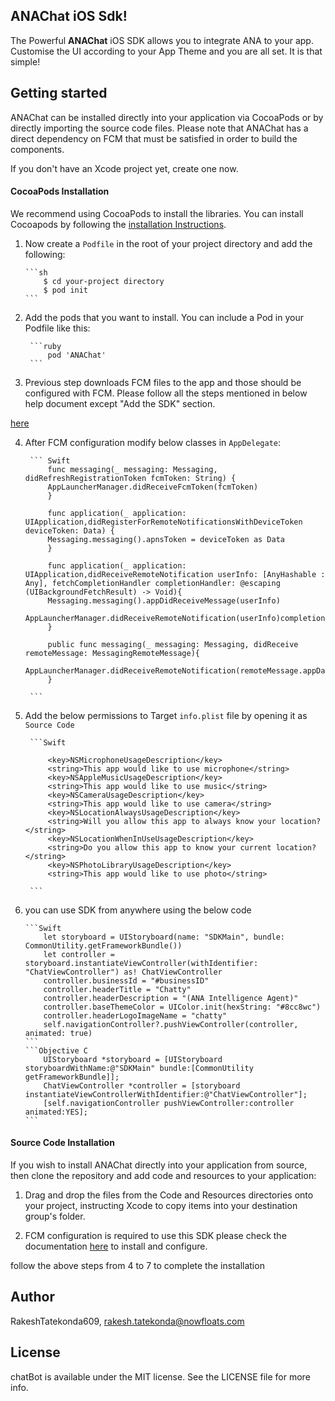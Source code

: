 ## ANAChat iOS Sdk!

The Powerful **ANAChat**  iOS SDK allows you to integrate ANA to your app. Customise the UI according to your App Theme and you are all set. It is that simple!


## Getting started

ANAChat can be installed directly into your application via CocoaPods or by directly importing the source code files. Please note that ANAChat has a direct dependency on FCM that must be satisfied in order to build the components.

If you don't have an Xcode project yet, create one now.

#### CocoaPods Installation

We recommend using CocoaPods to install the libraries. You can install Cocoapods by following the [installation Instructions](https://guides.cocoapods.org/using/getting-started.html#getting-started).

1.  Now create a `Podfile` in the root of your project directory and add the following:

        ```sh
            $ cd your-project directory
            $ pod init
        ```

2. Add the pods that you want to install. You can include a Pod in your Podfile like this:

        ```ruby
            pod 'ANAChat'
        ```

3. Previous step downloads FCM files to the app and those should be configured with FCM. Please follow all the steps mentioned in below help document  except "Add the SDK" section.

[here](https://firebase.google.com/docs/cloud-messaging/ios/client)

4. After FCM configuration modify below classes in `AppDelegate`:

        ``` Swift
            func messaging(_ messaging: Messaging, didRefreshRegistrationToken fcmToken: String) {
            AppLauncherManager.didReceiveFcmToken(fcmToken)
            }

            func application(_ application: UIApplication,didRegisterForRemoteNotificationsWithDeviceToken deviceToken: Data) {
            Messaging.messaging().apnsToken = deviceToken as Data
            }

            func application(_ application: UIApplication,didReceiveRemoteNotification userInfo: [AnyHashable : Any], fetchCompletionHandler completionHandler: @escaping (UIBackgroundFetchResult) -> Void){
            Messaging.messaging().appDidReceiveMessage(userInfo)
            AppLauncherManager.didReceiveRemoteNotification(userInfo)completionHandler(.newData)
            }

            public func messaging(_ messaging: Messaging, didReceive remoteMessage: MessagingRemoteMessage){
            AppLauncherManager.didReceiveRemoteNotification(remoteMessage.appData)
            }

        ```

5. Add the below permissions to Target `info.plist` file by opening it as `Source Code`

        ```Swift

            <key>NSMicrophoneUsageDescription</key>
            <string>This app would like to use microphone</string>
            <key>NSAppleMusicUsageDescription</key>
            <string>This app would like to use music</string>
            <key>NSCameraUsageDescription</key>
            <string>This app would like to use camera</string>
            <key>NSLocationAlwaysUsageDescription</key>
            <string>Will you allow this app to always know your location?</string>
            <key>NSLocationWhenInUseUsageDescription</key>
            <string>Do you allow this app to know your current location?</string>
            <key>NSPhotoLibraryUsageDescription</key>
            <string>This app would like to use photo</string>

        ```

6.  you can use SDK from anywhere using the below code

        ```Swift
            let storyboard = UIStoryboard(name: "SDKMain", bundle: CommonUtility.getFrameworkBundle())
            let controller = storyboard.instantiateViewController(withIdentifier: "ChatViewController") as! ChatViewController
            controller.businessId = "#businessID"
            controller.headerTitle = "Chatty"
            controller.headerDescription = "(ANA Intelligence Agent)"
            controller.baseThemeColor = UIColor.init(hexString: "#8cc8wc")
            controller.headerLogoImageName = "chatty"
            self.navigationController?.pushViewController(controller, animated: true)
        ```
        ```Objective C
            UIStoryboard *storyboard = [UIStoryboard storyboardWithName:@"SDKMain" bundle:[CommonUtility getFrameworkBundle]];
            ChatViewController *controller = [storyboard instantiateViewControllerWithIdentifier:@"ChatViewController"];
            [self.navigationController pushViewController:controller animated:YES];
        ```
        


#### Source Code Installation


If you wish to install ANAChat directly into your application from source, then clone the repository and add code and resources to your application:

1. Drag and drop the files from the Code and Resources directories onto your project, instructing Xcode to copy items into your destination group's folder.

2. FCM configuration is required to use this SDK please check the documentation [here](https://firebase.google.com/docs/cloud-messaging/ios/client) to install and configure.

follow the above steps from 4 to 7  to complete the installation


## Author

RakeshTatekonda609, rakesh.tatekonda@nowfloats.com

## License

chatBot is available under the MIT license. See the LICENSE file for more info.

